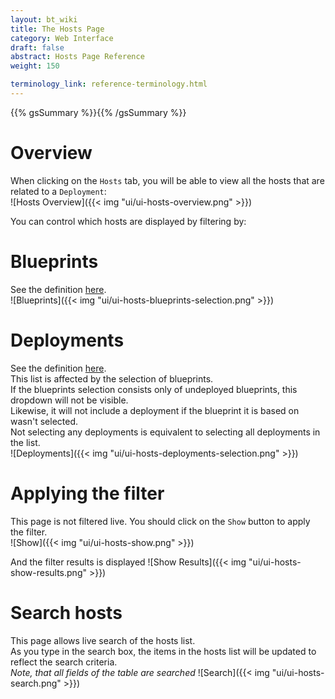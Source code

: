```yaml
---
layout: bt_wiki
title: The Hosts Page
category: Web Interface
draft: false
abstract: Hosts Page Reference
weight: 150

terminology_link: reference-terminology.html
---
```

{{% gsSummary %}}{{% /gsSummary %}}

# Overview
When clicking on the `Hosts` tab, you will be able to view all the hosts that are related to a `Deployment`:<br/>
![Hosts Overview]({{< img "ui/ui-hosts-overview.png" >}})


You can control which hosts are displayed by filtering by:

# Blueprints
See the definition [here]({{page.terminology_link}}#blueprint).<br/>
![Blueprints]({{< img "ui/ui-hosts-blueprints-selection.png" >}})

# Deployments
See the definition [here]({{page.terminology_link}}#deployment).<br/>
This list is affected by the selection of blueprints. <br/>
If the blueprints selection consists only of undeployed blueprints, this dropdown will not be visible.<br/>
Likewise, it will not include a deployment if the blueprint it is based on wasn't selected.<br/>
Not selecting any deployments is equivalent to selecting all deployments in the list.<br/>
![Deployments]({{< img "ui/ui-hosts-deployments-selection.png" >}})

# Applying the filter
This page is not filtered live. You should click on the `Show` button to apply the filter.<br/>
![Show]({{< img "ui/ui-hosts-show.png" >}})

And the filter results is displayed
![Show Results]({{< img "ui/ui-hosts-show-results.png" >}})

# Search hosts
This page allows live search of the hosts list.<br/>
As you type in the search box, the items in the hosts list will be updated to reflect the search criteria.<br/>
*Note, that all fields of the table are searched*
![Search]({{< img "ui/ui-hosts-search.png" >}})


